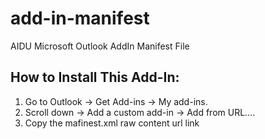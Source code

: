 # add-in-manifest
AIDU Microsoft Outlook AddIn Manifest File

## How to Install This Add-In:
1. Go to Outlook → Get Add-ins → My add-ins.
2. Scroll down → Add a custom add-in → Add from URL….
3. Copy the mafinest.xml raw content url link
